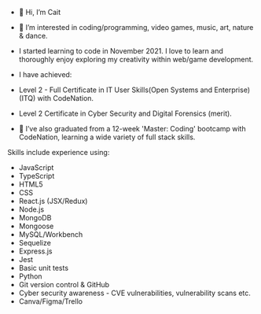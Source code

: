 - 👋 Hi, I’m Cait

- 👀 I’m interested in coding/programming, video games, music, art, nature & dance.


- I started learning to code in November 2021. I love to learn and thoroughly enjoy exploring my creativity within web/game development.


- I have achieved:
- Level 2 - Full Certificate in IT User Skills(Open Systems and Enterprise)(ITQ) with CodeNation.

- Level 2 Certificate in Cyber Security and Digital Forensics (merit).

- 🌱 I’ve also graduated from a 12-week 'Master: Coding' bootcamp with CodeNation, learning a wide variety of full stack skills.

Skills include experience using:
-  JavaScript
-  TypeScript
-  HTML5
-  CSS
-  React.js (JSX/Redux)
-  Node.js
-  MongoDB
-  Mongoose
-  MySQL/Workbench
-  Sequelize
-  Express.js
-  Jest
-  Basic unit tests
-  Python
-  Git version control & GitHub
-  Cyber security awareness - CVE vulnerabilities, vulnerability scans etc.
-  Canva/Figma/Trello
